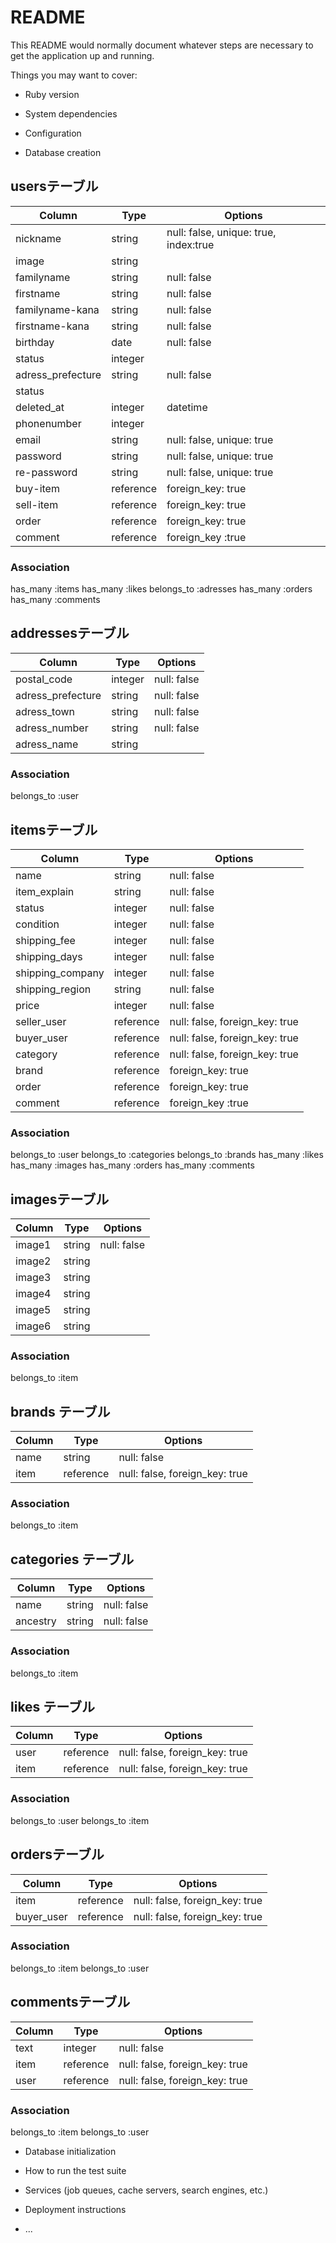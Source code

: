 # README

This README would normally document whatever steps are necessary to get the
application up and running.

Things you may want to cover:

* Ruby version

* System dependencies

* Configuration

* Database creation
## usersテーブル

|Column|Type|Options|
|------|----|-------|
|nickname|string|null: false, unique: true, index:true|
|image|string||
|familyname|string|null: false|
|firstname|string|null: false|
|familyname-kana|string|null: false|
|firstname-kana|string|null: false|
|birthday|date|null: false|
|status|integer||
|adress_prefecture|string|null: false|
|status|||
|deleted_at|integer|datetime|
|phonenumber|integer||
|email|string|null: false, unique: true|
|password|string|null: false, unique: true|
|re-password|string|null: false, unique: true|
|buy-item|reference|foreign_key: true|
|sell-item|reference|foreign_key: true|
|order|reference|foreign_key: true|
|comment|reference|foreign_key :true|

### Association
has_many :items
has_many :likes
belongs_to :adresses
has_many :orders
has_many :comments

## addressesテーブル

|Column|Type|Options|
|------|----|-------|
|postal_code|integer|null: false|
|adress_prefecture|string|null: false|
|adress_town|string|null: false|
|adress_number|string|null: false|
|adress_name|string||

### Association
belongs_to :user


## itemsテーブル

|Column|Type|Options|
|------|----|-------|
|name|string|null: false|
|item_explain|string|null: false|
|status|integer|null: false|
|condition|integer|null: false|
|shipping_fee|integer|null: false|
|shipping_days|integer|null: false|
|shipping_company|integer|null: false|
|shipping_region|string|null: false|
|price|integer|null: false|
|seller_user|reference|null: false, foreign_key: true|
|buyer_user|reference|null: false, foreign_key: true|
|category|reference|null: false, foreign_key: true|
|brand|reference|foreign_key: true|
|order|reference|foreign_key: true|
|comment|reference|foreign_key :true|
### Association
belongs_to :user
belongs_to :categories
belongs_to :brands
has_many :likes
has_many :images
has_many :orders
has_many :comments

## imagesテーブル
|Column|Type|Options|
|------|----|-------|
|image1|string|null: false|
|image2|string||
|image3|string||
|image4|string||
|image5|string||
|image6|string||

### Association
belongs_to :item


## brands テーブル
|Column|Type|Options|
|------|----|-------|
|name|string|null: false|
|item|reference|null: false, foreign_key: true|
 
### Association
belongs_to :item

## categories テーブル
|Column|Type|Options|
|------|----|-------|
|name|string|null: false|
|ancestry|string|null: false|

### Association
belongs_to :item

## likes テーブル
|Column|Type|Options|
|------|----|-------|
|user|reference|null: false, foreign_key: true|
|item|reference|null: false, foreign_key: true|

### Association
belongs_to :user
belongs_to :item

## ordersテーブル
|Column|Type|Options|
|------|----|-------|
|item|reference|null: false, foreign_key: true|
|buyer_user|reference|null: false, foreign_key: true|

### Association
belongs_to :item
belongs_to :user


## commentsテーブル
|Column|Type|Options|
|------|----|-------|
|text|integer|null: false|
|item|reference|null: false, foreign_key: true|
|user|reference|null: false, foreign_key: true|

### Association

belongs_to :item
belongs_to :user









* Database initialization

* How to run the test suite

* Services (job queues, cache servers, search engines, etc.)

* Deployment instructions

* ...